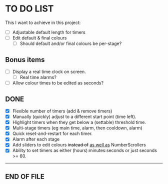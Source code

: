 # TO DO LIST

This I want to achieve in this project:

* [ ] Adjustable default length for timers
* [ ] Edit default & final colours
    * [ ] Should default and/or final colours be per-stage?

## Bonus items

* [ ] Display a real time clock on screen.
    * [ ] Real time alarms?
* [ ] Allow colour times to be edited as seconds?

## DONE

* [X] Flexible number of timers (add & remove timers)
* [X] Manually (quickly) adjust to a different start point (time left).
* [X] Highlight timers when they get below a (settable) threshold time.
* [X] Multi-stage timers (eg main time, alarm, then cooldown, alarm)
* [X] Quick reset-and-restart for each timer.
* [X] Alarm after each stage
* [X] Add sliders to edit colours ~~instead of~~ <u>as well as</u> NumberScrollers
* [X] Ability to set timers as either (hours):minutes:seconds or just seconds >= 60.

---
END OF FILE
---